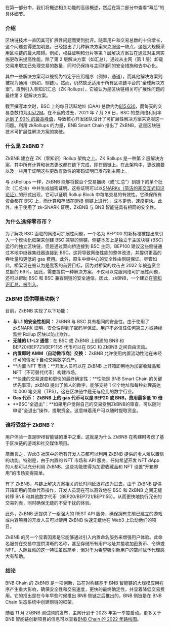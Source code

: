 在第一部分中，我们将概述相关功能的高级概述，然后在第二部分中查看“幕后”的具体细节。

### 介绍

区块链技术一直因其可扩展性问题而受到批评。随着用户和交易总数的十倍增长，这个问题变得更加明显。已经提出了几种解决方案来克服这一缺点，这是大规模采用区块链的最大障碍。例如，权益证明和分片等第 1 层解决方案旨在通过对主网实施更改来提高性能。除了第 2 层解决方案（如汇总），通过从主网（第 1 层）卸载交易来增加已处理交易的数量，同时仍保持与主网相同的安全措施和去中心化。

其中一些解决方案可以被视为特定于应用程序（例如，通道），而其他解决方案则被视为通用（例如，侧链）。然而，仍然缺乏适用于所有区块链平台的“全球解决方案”。直到引入零知识汇总（ZK Rollups），它被认为是区块链相关可扩展性问题的最终第 2 层解决方案。

截至撰写本文时，BSC 上的每日活跃地址 (DAA) 总数约为[815,620](https://ycharts.com/indicators/sources/bscscan)，而每天的交易总数约为[3.572M](https://ycharts.com/indicators/reports/binance_smart_chain_statistics)。在不远的过去，2021 年 7 月 29 日，BSC 的总网络利用率[达到了 90% 的最高峰值](https://bscscan.com/chart/networkutilization)，导致核心开发团队设计了可扩展性解决方案来克服这一问题。利用 zkRollups 的力量，BNB Smart Chain 推出了 ZkBNB，这是区块链技术可扩展性解决方案的突破。

### 什么是 ZkBNB？

ZkBNB 建立在 ZK（零知识）Rollup 架构之上。ZK Rollups 是一种第 2 层解决方案，其中所有计算和状态更改都在链下完成，即在侧链上。在此架构中，更改摘要以及一些用于证明这些更改有效性的密码证明已发布到主网上。

与 zkRollups 一样，ZkBNB 能够将数百个交易捆绑（或“汇总”）到链下的单个批次（汇总块）中并生成加密证明。这些证明可以以[SNARKs（简洁的非交互式知识论证）](https://cointelegraph.com/explained/zk-starks-vs-zk-snarks-explained)的形式出现，它可以证明 Rollup Block 中每笔交易的有效性。它确保所有资金都在 BSC 上，而计算和存储在[BNB 侧链上进行）](https://docs.bnbchain.org/docs/BNBSidechain/overview/bs-overview)，成本更低，速度更快。此外，由于使用了 zk-SNARK 证明，ZkBNB 与 BNB 智能链具有相同的安全性。  

### 为什么选择零币币？

为了解决 BSC 面临的网络可扩展性问题，一个名为 BEP100 的新标准被提出来引入一个模块化框架来创建 BSC 兼容的侧链。侧链本质上是独立于主区块链 (BSC) 运行的独立区块链，但是通过双向桥连接到 BSC 主网。BEP100 建议这些侧链通过本地中继器集线器连接到 BSC，这将导致网络性能的整体改进，并提供更高的吞吐量和更低的 gas 费用。此外，原生中继中心的安全性由侧链保证。尽管如此，桥梁现在被认为是黑客的首要目标，因为对桥梁的攻击占 2022 年被盗资金总额的 69%。因此，需要提供一种解决方案，不仅可以克服网络可扩展性问题，还可以帮助 BSC 和 BSC 兼容侧链的安全通信。因此，zkBNB，一个建立在[零知识汇总，被引入](https://ethereum.org/en/developers/docs/scaling/zk-rollups/)。

### ZkBNB 提供哪些功能？

目前，ZkBNB 实现了以下功能：

-   **与 L1 的安全性相同：** ZkBNB 与 BSC 具有相同的安全性。由于使用了 zkSNARK 证明，安全性得到了密码学保证。用户不必信任任何第三方或持续监控 Rollup 区块以防止欺诈。
-   **无缝的 L1-L2 通信**：在 BSC 或 ZkBNB 上创建的 BNB 和 BEP20/BEP721/BEP1155 代币可以在 BSC 和 ZkBNB 之间自由流动。
-   **内置即时 AMM（自动做市商）交换：** ZkBNB 允许使用内置流动性池在未经许可的情况下自动交易数字资产。
-   **内置 NFT 市场：**开发人员可以在 ZkBNB 上开箱即用地为加密收藏品和 NFT（不可替代代币）构建市场。
-   **快速的交易速度和更快的最终确定性：**性能是 BNB Smart Chain 的关键优先事项，zkBNB 提出了惊人的数字，能够支持 1 亿个地址和每秒处理高达 10,000 笔交易（TPS），这在区块链中是无与伦比的数字行业。
-   ******Gas 代币：** ZkBNB 上的 gas 代币可以是 BEP20 或 BNB，费用最多低 10 倍****
-   **BSC“全退出”：**如果用户觉得自己的交易受到ZkBNB的审查，可以随时申请“全退出”操作，提取资金。这意味着用户可以随时提取资金。

### 谁将受益于 ZkBNB？

用户体验一直是BNB智能链的重中之重。这就是为什么 ZkBNB 在构建时考虑了基于区块链的游戏和社交媒体项目。

简而言之，Web3 社区中的所有开发人员都可以利用 ZkBNB 提供的令人难以置信的功能。特别是，由于内置的​​ NFT 市场和 API 服务，任何希望开发 NFT dApp 的人都可以充分利用 ZkBNB。这些功能使得为加密收藏品和 NFT 设置“开箱即用”的市场变得简单。

有了 ZkBNB，与链上解决方案相关的长时间延迟将成为过去。由于 ZkBNB 提供开箱即用的简单代币操作，开发人员现在可以高效地在 BSC 和 ZkBNB 之间无缝转移 BNB 和其他数字代币（BEP20/BEP721/BEP1155）。从而更快地执行冗长的交易列表，同时确保无缝的不受干扰的体验。

此外，ZkBNB 还提供了一组强大的 REST API 服务，确保拥有先前已建立的游戏或内容项目的开发人员可以使用 ZkBNB 快速无缝地在 Web3 上启动他们的项目。

ZkBNB 的另一个显着因素是它能够通过引入内置命名服务来增强用户体验。此命名服务在交易中提供清晰的名称，甚至存储所有用户地址并接收加密货币、令牌或 NFT。人际互动的这一特征虽然简单，但对于为希望吸引新用户的空间赋予代理感大有帮助。  

### 结论

BNB Chain 的 ZkBNB 是一项创新，旨在对构建基于 BNB 智能链的大规模应用程序产生重大影响，确保安全性和交易速度，更快的最终确定性，并显着降低交易费用。它的推出是在今年早些时候推出 BNB 侧链之后推出的，BNB 侧链是在 BNB Chain 生态系统中创建侧链的框架。

随着 11 月 ZkBNB 测试网的发布，主网计划于 2023 年第一季度启动。更多关于 BNB 智能链创新项目的信息可以查看[BNB Chain 的 2022 年路线图](https://www.bnbchain.org/en/blog/bnb-chain-tech-roadmap-2022/)。